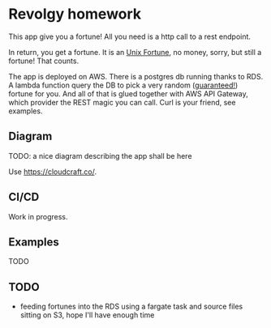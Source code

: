 # Revolgy homework

This app give you a fortune! All you need is a http call to a rest endpoint.

In return, you get a fortune. It is an [Unix Fortune](https://en.wikipedia.org/wiki/Fortune_(Unix)), no money, sorry, but still a fortune! That counts.

The app is deployed on AWS. There is a postgres db running thanks to RDS. A lambda function query the DB to pick a very random ([guaranteed!](https://xkcd.com/221/)) fortune for you.
And all of that is glued together with AWS API Gateway, which provider the REST magic you can call. Curl is your friend, see examples.

## Diagram

TODO: a nice diagram describing the app shall be here

Use https://cloudcraft.co/.

## CI/CD

Work in progress.

## Examples

TODO


## TODO

- feeding fortunes into the RDS using a fargate task and source files sitting on S3, hope I'll have enough time


